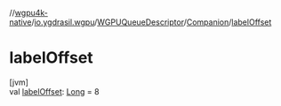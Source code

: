 //[wgpu4k-native](../../../../index.md)/[io.ygdrasil.wgpu](../../index.md)/[WGPUQueueDescriptor](../index.md)/[Companion](index.md)/[labelOffset](label-offset.md)

# labelOffset

[jvm]\
val [labelOffset](label-offset.md): [Long](https://kotlinlang.org/api/core/kotlin-stdlib/kotlin/-long/index.html) = 8
